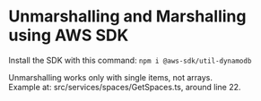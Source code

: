 # Unmarshalling and Marshalling using AWS SDK

Install the SDK with this command:
`npm i @aws-sdk/util-dynamodb`

Unmarshalling works only with single items, not arrays. <br>
Example at: src/services/spaces/GetSpaces.ts, around line 22.
